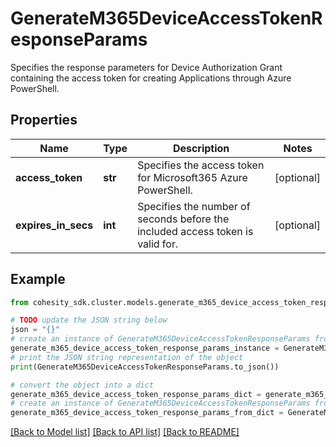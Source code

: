 # GenerateM365DeviceAccessTokenResponseParams

Specifies the response parameters for Device Authorization Grant containing the access token for creating Applications through Azure PowerShell.

## Properties

Name | Type | Description | Notes
------------ | ------------- | ------------- | -------------
**access_token** | **str** | Specifies the access token for Microsoft365 Azure PowerShell. | [optional] 
**expires_in_secs** | **int** | Specifies the number of seconds before the included access token is valid for. | [optional] 

## Example

```python
from cohesity_sdk.cluster.models.generate_m365_device_access_token_response_params import GenerateM365DeviceAccessTokenResponseParams

# TODO update the JSON string below
json = "{}"
# create an instance of GenerateM365DeviceAccessTokenResponseParams from a JSON string
generate_m365_device_access_token_response_params_instance = GenerateM365DeviceAccessTokenResponseParams.from_json(json)
# print the JSON string representation of the object
print(GenerateM365DeviceAccessTokenResponseParams.to_json())

# convert the object into a dict
generate_m365_device_access_token_response_params_dict = generate_m365_device_access_token_response_params_instance.to_dict()
# create an instance of GenerateM365DeviceAccessTokenResponseParams from a dict
generate_m365_device_access_token_response_params_from_dict = GenerateM365DeviceAccessTokenResponseParams.from_dict(generate_m365_device_access_token_response_params_dict)
```
[[Back to Model list]](../README.md#documentation-for-models) [[Back to API list]](../README.md#documentation-for-api-endpoints) [[Back to README]](../README.md)


